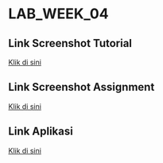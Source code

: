 # LAB_WEEK_04

## Link Screenshot Tutorial

[Klik di sini](https://drive.google.com/file/d/1zmrKac4KbRT8hrzfv5sRr7uYaKroZQCu/view?usp=sharing)

## Link Screenshot Assignment

[Klik di sini](https://drive.google.com/file/d/12fJG2GM-mTZlPEltjBfCAKoQWe03WYfa/view?usp=sharing)

## Link Aplikasi

[Klik di sini]()
